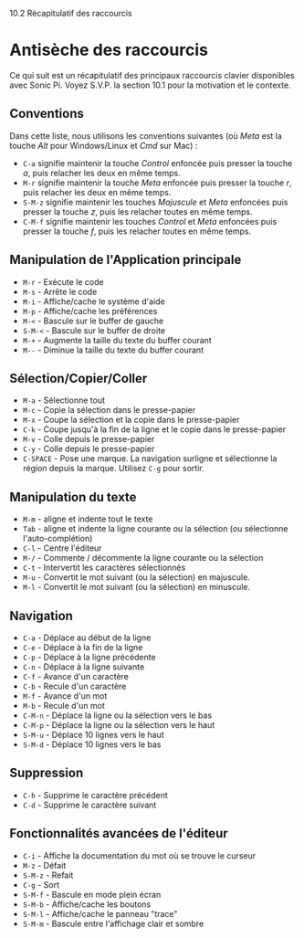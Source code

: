 10.2 Récapitulatif des raccourcis

# Antisèche des raccourcis

Ce qui suit est un récapitulatif des principaux raccourcis clavier 
disponibles avec Sonic Pi. Voyez S.V.P. la section 10.1 pour la 
motivation et le contexte.

## Conventions

Dans cette liste, nous utilisons les conventions suivantes (où *Meta* 
est la touche *Alt* pour Windows/Linux et *Cmd* sur Mac) :

* `C-a` signifie maintenir la touche *Control* enfoncée puis presser la touche *a*, puis relacher les deux en même temps. 
* `M-r` signifie maintenir la touche *Meta* enfoncée puis presser la touche *r*, puis relacher les deux en même temps.
* `S-M-z` signifie maintenir les touches *Majuscule* et *Meta* enfoncées puis presser la touche *z*, puis les relacher toutes en même temps.
* `C-M-f` signifie maintenir les touches *Control* et *Meta* enfoncées puis presser la touche *f*, puis les relacher toutes en même temps.


## Manipulation de l'Application principale

* `M-r` - Exécute le code
* `M-s` - Arrête le code
* `M-i` - Affiche/cache le système d'aide
* `M-p` - Affiche/cache les préférences
* `M-<` - Bascule sur le buffer de gauche
* `S-M-<` - Bascule sur le buffer de droite
* `M-+` - Augmente la taille du texte du buffer courant
* `M--` - Diminue la taille du texte du buffer courant


## Sélection/Copier/Coller

* `M-a`     - Sélectionne tout
* `M-c`     - Copie la sélection dans le presse-papier
* `M-x`     - Coupe la sélection et la copie dans le presse-papier
* `C-k`     - Coupe jusqu'à la fin de la ligne et le copie dans le presse-papier
* `M-v`     - Colle depuis le presse-papier
* `C-y`     - Colle depuis le presse-papier
* `C-SPACE` - Pose une marque. La navigation surligne et sélectionne la région depuis la marque.
              Utilisez `C-g` pour sortir.


## Manipulation du texte

* `M-m` - aligne et indente tout le texte
* `Tab` - aligne et indente la ligne courante ou la sélection (ou sélectionne l'auto-complétion)
* `C-l` - Centre l'éditeur
* `M-/` - Commente / décommente la ligne courante ou la sélection
* `C-t` - Intervertit les caractères sélectionnés 
* `M-u` - Convertit le mot suivant (ou la sélection) en majuscule.  
* `M-l` - Convertit le mot suivant (ou la sélection) en minuscule.


## Navigation

* `C-a`   - Déplace au début de la ligne
* `C-e`   - Déplace à la fin de la ligne
* `C-p`   - Déplace à la ligne précédente
* `C-n`   - Déplace à la ligne suivante
* `C-f`   - Avance d'un caractère
* `C-b`   - Recule d'un caractère
* `M-f`   - Avance d'un mot
* `M-b`   - Recule d'un mot
* `C-M-n` - Déplace la ligne ou la sélection vers le bas
* `C-M-p` - Déplace la ligne ou la sélection vers le haut
* `S-M-u` - Déplace 10 lignes vers le haut
* `S-M-d` - Déplace 10 lignes vers le bas


## Suppression 

* `C-h` - Supprime le caractère précédent
* `C-d` - Supprime le caractère suivant


## Fonctionnalités avancées de l'éditeur

* `C-i`   - Affiche la documentation du mot où se trouve le curseur
* `M-z`   - Défait
* `S-M-z` - Refait
* `C-g`   - Sort
* `S-M-f` - Bascule en mode plein écran
* `S-M-b` - Affiche/cache les boutons
* `S-M-l` - Affiche/cache le panneau "trace"
* `S-M-m` - Bascule entre l'affichage clair et sombre



